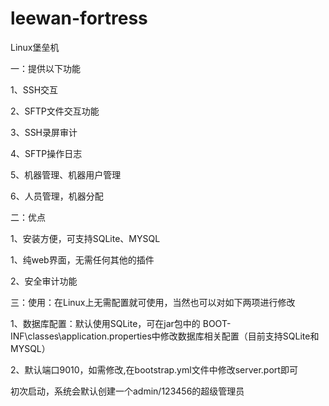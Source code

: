 # leewan-fortress
Linux堡垒机

一：提供以下功能 

1、SSH交互 

2、SFTP文件交互功能 

3、SSH录屏审计 

4、SFTP操作日志 

5、机器管理、机器用户管理 

6、人员管理，机器分配 



二：优点

1、安装方便，可支持SQLite、MYSQL

1、纯web界面，无需任何其他的插件

2、安全审计功能


三：使用：在Linux上无需配置就可使用，当然也可以对如下两项进行修改

1、数据库配置：默认使用SQLite，可在jar包中的 BOOT-INF\classes\application.properties中修改数据库相关配置（目前支持SQLite和MYSQL）

2、默认端口9010，如需修改,在bootstrap.yml文件中修改server.port即可


初次启动，系统会默认创建一个admin/123456的超级管理员
